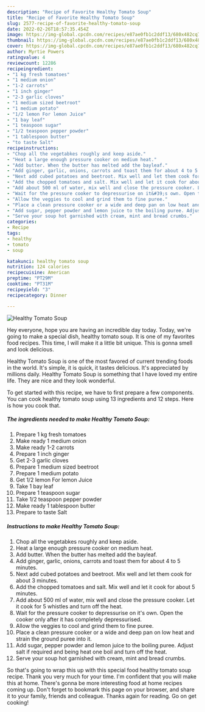 ```yaml
---
description: "Recipe of Favorite Healthy Tomato Soup"
title: "Recipe of Favorite Healthy Tomato Soup"
slug: 2577-recipe-of-favorite-healthy-tomato-soup
date: 2022-02-26T18:57:35.454Z
image: https://img-global.cpcdn.com/recipes/e87ae0fb1c2ddf13/680x482cq70/healthy-tomato-soup-recipe-main-photo.jpg
thumbnail: https://img-global.cpcdn.com/recipes/e87ae0fb1c2ddf13/680x482cq70/healthy-tomato-soup-recipe-main-photo.jpg
cover: https://img-global.cpcdn.com/recipes/e87ae0fb1c2ddf13/680x482cq70/healthy-tomato-soup-recipe-main-photo.jpg
author: Myrtie Powers
ratingvalue: 4
reviewcount: 12286
recipeingredient:
- "1 kg fresh tomatoes"
- "1 medium onion"
- "1-2 carrots"
- "1 inch ginger"
- "2-3 garlic cloves"
- "1 medium sized beetroot"
- "1 medium potato"
- "1/2 lemon For lemon Juice"
- "1 bay leaf"
- "1 teaspoon sugar"
- "1/2 teaspoon pepper powder"
- "1 tablespoon butter"
- "to taste Salt"
recipeinstructions:
- "Chop all the vegetabkes roughly and keep aside."
- "Heat a large enough pressure cooker on medium heat."
- "Add butter. When the butter has melted add the bayleaf."
- "Add ginger, garlic, onions, carrots and toast them for about 4 to 5 minutes."
- "Next add cubed potatoes and beetroot. Mix well and let them cook for about 3 minutes."
- "Add the chopped tomatoes and salt. Mix well and let it cook for about 5 minutes."
- "Add about 500 ml of water, mix well and close the pressure cooker. Let it cook for 5 whistles and turn off the heat."
- "Wait for the pressure cooker to depressurise on it&#39;s own. Open the cooker only after it has completely depressurised."
- "Allow the veggies to cool and grind them to fine puree."
- "Place a clean pressure cooker or a wide and deep pan on low heat and strain the ground puree into it."
- "Add sugar, pepper powder and lemon juice to the boiling puree. Adjust salt if required and being heat one boil and turn off the heat."
- "Serve your soup hot garnished with cream, mint and bread crumbs."
categories:
- Recipe
tags:
- healthy
- tomato
- soup

katakunci: healthy tomato soup 
nutrition: 124 calories
recipecuisine: American
preptime: "PT29M"
cooktime: "PT31M"
recipeyield: "3"
recipecategory: Dinner

---
```



![Healthy Tomato Soup](https://img-global.cpcdn.com/recipes/e87ae0fb1c2ddf13/680x482cq70/healthy-tomato-soup-recipe-main-photo.jpg)

Hey everyone, hope you are having an incredible day today. Today, we're going to make a special dish, healthy tomato soup. It is one of my favorites food recipes. This time, I will make it a little bit unique. This is gonna smell and look delicious.

Healthy Tomato Soup is one of the most favored of current trending foods in the world. It's simple, it is quick, it tastes delicious. It's appreciated by millions daily. Healthy Tomato Soup is something that I have loved my entire life. They are nice and they look wonderful.




To get started with this recipe, we have to first prepare a few components. You can cook healthy tomato soup using 13 ingredients and 12 steps. Here is how you cook that.

<!--inarticleads1-->

##### The ingredients needed to make Healthy Tomato Soup:

1. Prepare 1 kg fresh tomatoes
1. Make ready 1 medium onion
1. Make ready 1-2 carrots
1. Prepare 1 inch ginger
1. Get 2-3 garlic cloves
1. Prepare 1 medium sized beetroot
1. Prepare 1 medium potato
1. Get 1/2 lemon For lemon Juice
1. Take 1 bay leaf
1. Prepare 1 teaspoon sugar
1. Take 1/2 teaspoon pepper powder
1. Make ready 1 tablespoon butter
1. Prepare to taste Salt




<!--inarticleads2-->

##### Instructions to make Healthy Tomato Soup:

1. Chop all the vegetabkes roughly and keep aside.
1. Heat a large enough pressure cooker on medium heat.
1. Add butter. When the butter has melted add the bayleaf.
1. Add ginger, garlic, onions, carrots and toast them for about 4 to 5 minutes.
1. Next add cubed potatoes and beetroot. Mix well and let them cook for about 3 minutes.
1. Add the chopped tomatoes and salt. Mix well and let it cook for about 5 minutes.
1. Add about 500 ml of water, mix well and close the pressure cooker. Let it cook for 5 whistles and turn off the heat.
1. Wait for the pressure cooker to depressurise on it&#39;s own. Open the cooker only after it has completely depressurised.
1. Allow the veggies to cool and grind them to fine puree.
1. Place a clean pressure cooker or a wide and deep pan on low heat and strain the ground puree into it.
1. Add sugar, pepper powder and lemon juice to the boiling puree. Adjust salt if required and being heat one boil and turn off the heat.
1. Serve your soup hot garnished with cream, mint and bread crumbs.




So that's going to wrap this up with this special food healthy tomato soup recipe. Thank you very much for your time. I'm confident that you will make this at home. There's gonna be more interesting food at home recipes coming up. Don't forget to bookmark this page on your browser, and share it to your family, friends and colleague. Thanks again for reading. Go on get cooking!
